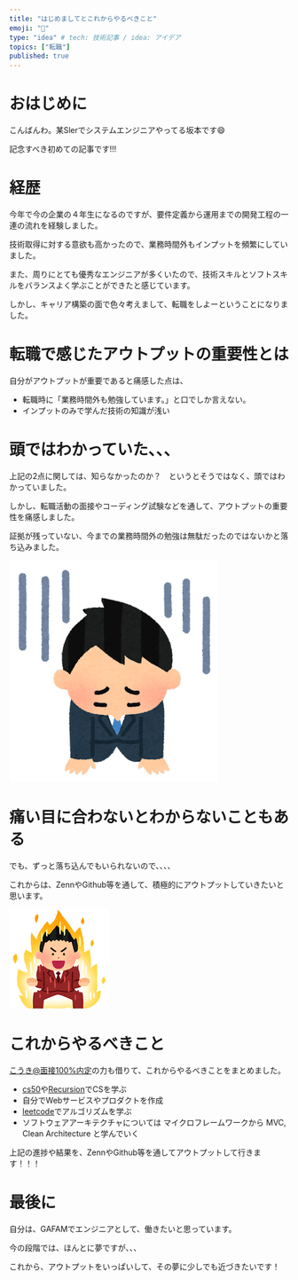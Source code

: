 ```yaml
---
title: "はじめましてとこれからやるべきこと"
emoji: "💪"
type: "idea" # tech: 技術記事 / idea: アイデア
topics: ["転職"]
published: true
---
```

# おはじめに
こんばんわ。某Slerでシステムエンジニアやってる坂本です😄

記念すべき初めての記事です!!!

# 経歴
今年で今の企業の４年生になるのですが、要件定義から運用までの開発工程の一連の流れを経験しました。

技術取得に対する意欲も高かったので、業務時間外もインプットを頻繁にしていました。

また、周りにとても優秀なエンジニアが多くいたので、技術スキルとソフトスキルをバランスよく学ぶことができたと感じています。

しかし、キャリア構築の面で色々考えまして、転職をしよーということになりました。

# 転職で感じたアウトプットの重要性とは
自分がアウトプットが重要であると痛感した点は、
- 転職時に「業務時間外も勉強しています。」と口でしか言えない。
- インプットのみで学んだ技術の知識が浅い

# 頭ではわかっていた、、、
上記の2点に関しては、知らなかったのか？　というとそうではなく、頭ではわかっていました。

しかし、転職活動の面接やコーディング試験などを通して、アウトプットの重要性を痛感しました。

証拠が残っていない、今までの業務時間外の勉強は無駄だったのではないかと落ち込みました。

![](/images/pose_ochikomu_businessman.png)

# 痛い目に合わないとわからないこともある
でも、ずっと落ち込んでもいられないので、、、、

これからは、ZennやGithub等を通して、積極的にアウトプットしていきたいと思います。

![](/images/yaruki_moeru_businessman.png)

# これからやるべきこと
[こうき@面接100%内定](https://menta.work/user/11986)の力も借りて、これからやるべきことをまとめました。
- [cs50](https://cs50.jp/)や[Recursion](https://recursionist.io/)でCSを学ぶ
- 自分でWebサービスやプロダクトを作成
- [leetcode](https://leetcode.com/)でアルゴリズムを学ぶ
- ソフトウェアアーキテクチャについては マイクロフレームワークから MVC, Clean Architecture と学んでいく

上記の進捗や結果を、ZennやGithub等を通してアウトプットして行きます！！！

# 最後に
自分は、GAFAMでエンジニアとして、働きたいと思っています。

今の段階では、ほんとに夢ですが、、、

これから、アウトプットをいっぱいして、その夢に少しでも近づきたいです！

